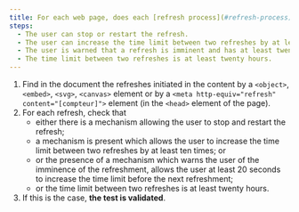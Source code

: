 ```yaml
---
title: For each web page, does each [refresh process](#refresh-process) (`<object>` tag, `<embed>` tag, `<svg>` tag, `<canvas>` tag, `<meta>` tag) meet one of these conditions (excluding special cases)?
steps:
  - The user can stop or restart the refresh.
  - The user can increase the time limit between two refreshes by at least ten times.
  - The user is warned that a refresh is imminent and has at least twenty seconds to increase the time limit before the next refresh.
  - The time limit between two refreshes is at least twenty hours.
---
```


1. Find in the document the refreshes initiated in the content by a `<object>`, `<embed>`, `<svg>`, `<canvas>` element or by a `<meta http-equiv="refresh" content="[compteur]">` element (in the `<head>` element of the page).
2. For each refresh, check that
   - either there is a mechanism allowing the user to stop and restart the refresh;
   - a mechanism is present which allows the user to increase the time limit between two refreshes by at least ten times; or
   - or the presence of a mechanism which warns the user of the imminence of the refreshment, allows the user at least 20 seconds to increase the time limit before the next refreshment;
   - or the time limit between two refreshes is at least twenty hours.
3. If this is the case, **the test is validated**.
